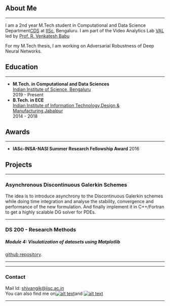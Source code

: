 ## About Me
---
I am a 2nd year M.Tech student in Computational and Data Science Department[CDS](http://cds.iisc.ac.in) at [IISc](https://iisc.ac.in), Bengaluru. I am part of the Video Analytics Lab [VAL](http://val.serc.iisc.ernet.in/valweb/index.html) led by [Prof. R. Venkatesh Babu](http://cds.iisc.ac.in/faculty/venky/)

For my M.Tech thesis, I am working on Adversarial Robustness of Deep Neural Networks. 

## Education
---
  - __M.Tech. in Computational and Data Sciences__ \
    [Indian Institute of Science, Bengaluru](https://iisc.ac.in/) \
    2019 - Present
  - __B.Tech. in ECE__ \
    [Indian Institute of Information Technology,Design & Manufacturing,Jabalpur](https://www.iiitdmj.ac.in/) \
    2014 - 2018

## Awards
---
  - __IASc-INSA-NASI Summer Research Fellowship Award__ 2016
  
## Projects 
---

### Asynchronous Discontinuous Galerkin Schemes
The idea is to introduce asynchrony to the Discontinuous Galerkin schemes while doing time integration and analyse the stability, convergence and performance of the new formulation. And finally implement it in C++/Fortran to get a highly scalable DG solver for PDEs.

---

### DS 200 -  Research Methods
##### Module 4: Visulatization of datasets using Matplotlib
[github repository](https://github.com/shivangikhare5/ds200).  

---
___
### Contact
Mail Id: [shivangik@iisc.ac.in](mailto:shivangik@iisc.ac.in) \
You can also find me on[![alt text][1.1]][1]and [![alt text][2.1]][2]


<!-- links to social media icons -->
<!-- no need to change these -->

<!-- icons with padding -->

[1.1]: http://i.imgur.com/tXSoThF.png (twitter icon with padding)
[2.1]: https://i.stack.imgur.com/gVE0j.png (linkedin)
[3.1]: https://i.stack.imgur.com/tskMh.png (github icon with padding)

<!-- icons without padding -->

[1.2]: http://i.imgur.com/wWzX9uB.png (twitter icon without padding)
[3.2]: http://i.imgur.com/9I6NRUm.png (github icon without padding)


<!-- links to your social media accounts -->
<!-- update these accordingly -->

[1]: https://twitter.com/
[2]: https://www.linkedin.com/in/shubham-kumar-goswami-7a4a8795
[3]: https://github.com/gshubhamk


---
